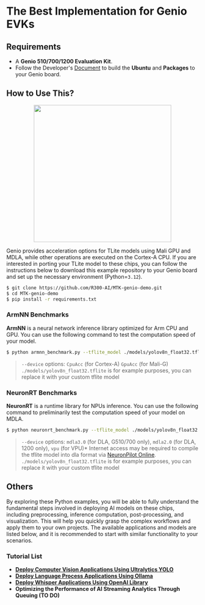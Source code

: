 # The Best Implementation for Genio EVKs


## Requirements
* A **Genio 510/700/1200 Evaluation Kit**.
* Follow the Developer's [Document](https://r300-ai.github.io/ITRI-AI-Hub/docs/genio-evk.html) to build the **Ubuntu** and **Packages** to your Genio board.


## How to Use This?

<div align="center">
<img src="https://github.com/R300-AI/MTK-genio-demo/blob/main/docs/images/chipset.png" width=360"/>
</div>

  Genio provides acceleration options for TLite models using Mali GPU and MDLA, while other operations are executed on the Cortex-A CPU. If you are interested in porting your TLite model to these chips, you can follow the instructions below to download this example repository to your Genio board and set up the necessary environment (Python=`3.12`).
  ```bash
  $ git clone https://github.com/R300-AI/MTK-genio-demo.git
  $ cd MTK-genio-demo
  $ pip install -r requirements.txt
  ```

### ArmNN Benchmarks
  **ArmNN** is a neural network inference library optimized for Arm CPU and GPU. You can use the following command to test the computation speed of your model.
  ```bash
  $ python armnn_benchmark.py --tflite_model ./models/yolov8n_float32.tflite --device GpuAcc --iteration 10
  ```
  > `--device` options:
  > `CpuAcc` (for Cortex-A)
  > `GpuAcc` (for Mali-G)
  `./models/yolov8n_float32.tflite` is for example purposes, you can replace it with your custom tflite model<br>


### NeuronRT Benchmarks
  **NeuronRT** is a runtime library for NPUs inference. You can use the following command to preliminarily test the computation speed of your model on MDLA.
  ```bash
  $ python neuronrt_benchmark.py --tflite_model ./models/yolov8n_float32.tflite --device mdla3.0 --iteration 10
  ```
  > `--device` options: `mdla3.0` (for DLA, G510/700 only),  `mdla2.0` (for DLA, 1200 only), `vpu` (for VPU)*
  Internet access may be required to compile the tflite model into dla format via [NeuronPilot Online](https://app-aihub-neuronpilot.azurewebsites.net/).<br>
  `./models/yolov8n_float32.tflite` is for example purposes, you can replace it with your custom tflite model<br>

## Others 
By exploring these Python examples, you will be able to fully understand the fundamental steps involved in deploying AI models on these chips, including preprocessing, inference computation, post-processing, and visualization. This will help you quickly grasp the complex workflows and apply them to your own projects. The available applications and models are listed below, and it is recommended to start with similar functionality to your scenarios.

### Tutorial List
* **[Deploy Computer Vision Applications Using Ultralytics YOLO](https://github.com/R300-AI/MTK-genio-demo/blob/main/docs/ultralytics_tutorial.md)**
* **[Deploy Language Process Applications Using Ollama](https://github.com/R300-AI/MTK-genio-demo/blob/main/docs/ollama_tutorial.md)**
* **[Deploy Whisper Applications Using OpenAI Library](https://github.com/R300-AI/MTK-genio-demo/blob/main/docs/whisper_tutorial.md)**
* **Optimizing the Performance of AI Streaming Analytics Through Queuing (TO DO)**
